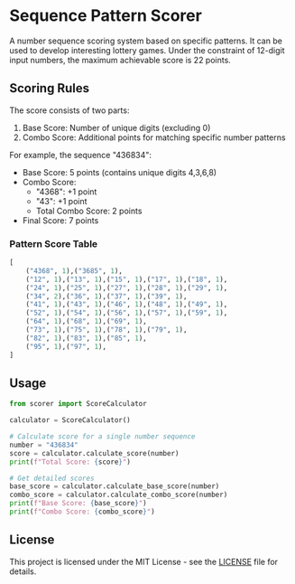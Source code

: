 # Sequence Pattern Scorer

A number sequence scoring system based on specific patterns. It can be used to develop interesting lottery games. Under the constraint of 12-digit input numbers, the maximum achievable score is 22 points.

## Scoring Rules

The score consists of two parts:
1. Base Score: Number of unique digits (excluding 0)
2. Combo Score: Additional points for matching specific number patterns

For example, the sequence "436834":
- Base Score: 5 points (contains unique digits 4,3,6,8)
- Combo Score:
  - "4368": +1 point
  - "43": +1 point
  - Total Combo Score: 2 points
- Final Score: 7 points

### Pattern Score Table
```python
[
    ("4368", 1),("3685", 1),
    ("12", 1),("13", 1),("15", 1),("17", 1),("18", 1),
    ("24", 1),("25", 1),("27", 1),("28", 1),("29", 1),
    ("34", 2),("36", 1),("37", 1),("39", 1),
    ("41", 1),("43", 1),("46", 1),("48", 1),("49", 1),
    ("52", 1),("54", 1),("56", 1),("57", 1),("59", 1),
    ("64", 1),("68", 1),("69", 1),
    ("73", 1),("75", 1),("78", 1),("79", 1),
    ("82", 1),("83", 1),("85", 1),
    ("95", 1),("97", 1),
]
```

## Usage

```python
from scorer import ScoreCalculator

calculator = ScoreCalculator()

# Calculate score for a single number sequence
number = "436834"
score = calculator.calculate_score(number)
print(f"Total Score: {score}")

# Get detailed scores
base_score = calculator.calculate_base_score(number)
combo_score = calculator.calculate_combo_score(number)
print(f"Base Score: {base_score}")
print(f"Combo Score: {combo_score}")
```

## License

This project is licensed under the MIT License - see the [LICENSE](LICENSE) file for details.